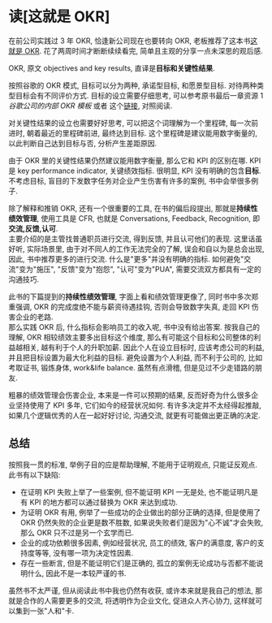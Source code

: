 # 读[这就是 OKR]

在前公司实践过 3 年 OKR, 恰逢新公司现在也要转向 OKR, 老板推荐了这本书[这就是 OKR](https://yd.qq.com/web/reader/72332cb0716aecb27234506).
花了两周时间才断断续续看完, 简单且主观的分享一点未深思的观后感.

OKR, 原文 objectives and key results, 直译是**目标和关键性结果**.

按照谷歌的 OKR 模式, 目标可以分为两种, 承诺型目标, 和愿景型目标. 对待两种类型目标会有不同评价方式. 目标的设立需要仔细思考, 可以参考原书最后一章资源 1 _谷歌公司的内部 OKR 模板_ 或者 这个[链接](https://www.whatmatters.com/resources/google-okr-playbook), 对照阅读.

对关键性结果的设立也需要好好思考, 可以把这个词理解为一个里程碑, 每一次前进时, 朝着最近的里程碑前进, 最终达到目标. 这个里程碑是建议能用数字衡量的, 以此判断自己达到目标与否, 分析产生差距原因.

由于 OKR 里的关键性结果仍然建议能用数字衡量, 那么它和 KPI 的区别在哪. KPI 是 key performance indicator, 关键绩效指标. 很明显, KPI 没有明确的包含**目标**.  
不考虑目标, 盲目的下发数字任务对企业产生伤害有许多的案例, 书中会举很多例子.

除了解释和推销 OKR, 还有一个很重要的工具, 在书的偏后段提出, 那就是**持续性绩效管理**, 使用工具是 CFR, 也就是 Conversations, Feedback, Recognition, 即**交流,反馈,认可**.  
主要介绍的是主管找普通职员进行交流, 得到反馈, 并且认可他们的表现. 这里话虽好听, 实际场景里, 由于对不同人的工作无法完全的了解, 误会和自以为是总会出现, 因此, 书中推荐更多的进行交流. 什么是"更多"并没有明确的指标. 如何避免"交流"变为"施压", "反馈"变为"抱怨", "认可"变为"PUA", 需要交流双方都具有一定的沟通技巧.

此书的下篇提到的**持续性绩效管理**, 字面上看和绩效管理更像了, 同时书中多次郑重强调, OKR 的完成度绝不能与薪资待遇挂钩, 否则会导致数字失真, 走回 KPI 伤害企业的老路.  
那么实践 OKR 后, 什么指标会影响员工的收入呢, 书中没有给出答案. 按我自己的理解, OKR 相较绩效主要多出目标这个维度, 那么有可能这个目标和公司整体的利益越相关, 越有利于个人的升职加薪. 因此个人在设立目标时, 应该考虑公司的利益, 并且把目标设置为最大化利益的目标. 避免设置为个人利益, 而不利于公司的, 比如考取证书, 锻炼身体, work&life balance. 虽然有点滑稽, 但是见过不少走错路的朋友.

粗暴的绩效管理会伤害企业, 本来是一件可以预期的结果, 反而好奇为什么很多企业坚持使用了 KPI 多年, 它们如今的经营状况如何. 有许多决定并不太经得起推敲, 如果几个逻辑优秀的人在一起好好讨论, 沟通交流, 就更有可能做出更正确的决定.

## 总结

按照我一贯的标准, 举例子目的应是帮助理解, 不能用于证明观点, 只能证反观点.  
此书有以下缺陷:

- 在证明 KPI 失败上举了一些案例, 但不能证明 KPI 一无是处, 也不能证明凡是有 KPI 的地方都可以通过替换为 OKR 来达到成功.
- 为证明 OKR 有用, 例举了一些成功的企业做出的部分正确的选择, 但是使用了 OKR 仍然失败的企业更是数不胜数, 如果说失败者们是因为"心不诚"才会失败, 那么 OKR 只不过是另一个玄学而已.
- 企业的成功依赖很多因素, 例如经营状况, 员工的绩效, 客户的满意度, 客户的支持度等等, 没有哪一项为决定性因素.
- 存在一些断言, 但是不能证明它们是正确的, 孤立的案例无论成功与否都不能说明什么, 因此不是一本较严谨的书.

虽然书不太严谨, 但从阅读此书中我也仍然有收获, 或许本来就是我自己的想法, 那就是合作的人需要更多的交流, 将透明作为企业文化, 促进众人齐心协力, 这样就可以集到一张"人和"卡.
